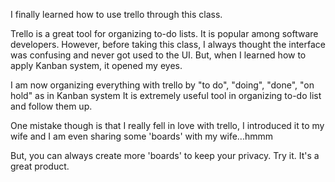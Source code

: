 I finally learned how to use trello through this class. 

Trello is a great tool for organizing to-do lists. It is popular among software developers. However, before taking this class, I always thought the interface was confusing and never got used to the UI.
But, when I learned how to apply Kanban system, it opened my eyes.

I am now organizing everything with trello by "to do", "doing", "done", "on hold" as in Kanban system
It is extremely useful tool in organizing to-do list and follow them up.

One mistake though is that I really fell in love with trello, I introduced it to my wife and 
I am even sharing some 'boards' with my wife...hmmm

But, you can always create more 'boards' to keep your privacy. Try it. It's a great product.
